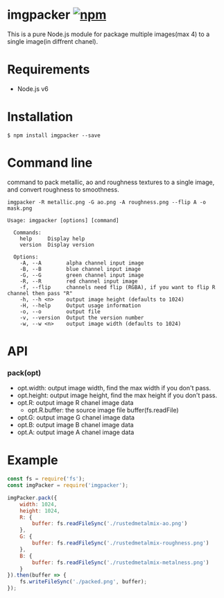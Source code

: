 imgpacker [![npm][npm-image]][npm-url]
========
This is a pure Node.js module for package multiple images(max 4) to a single image(in diffrent chanel).

Requirements
========
* Node.js v6

Installation
========
```
$ npm install imgpacker --save
```

Command line
========
command to pack metallic, ao and roughness textures to a single image, and convert roughness to smoothness.

```shell
imgpacker -R metallic.png -G ao.png -A roughness.png --flip A -o mask.png
```

```
Usage: imgpacker [options] [command]

  Commands:
    help     Display help
    version  Display version

  Options:
    -A, --A        alpha channel input image
    -B, --B        blue channel input image
    -G, --G        green channel input image
    -R, --R        red channel input image
    -f, --flip     channels need flip (RGBA), if you want to flip R channel then pass "R"
    -h, --h <n>    output image height (defaults to 1024)
    -H, --help     Output usage information
    -o, --o        output file
    -v, --version  Output the version number
    -w, --w <n>    output image width (defaults to 1024)
```

API
========
### pack(opt)
* opt.width: output image width, find the max width if you don't pass.
* opt.height: output image height, find the max height if you don't pass.
* opt.R: output image R chanel image data
    * opt.R.buffer: the source image file buffer(fs.readFile)
* opt.G: output image G chanel image data
* opt.B: output image B chanel image data
* opt.A: output image A chanel image data

Example
========
```js
const fs = require('fs');
const imgPacker = require('imgpacker');

imgPacker.pack({
    width: 1024,
    height: 1024,
    R: {
        buffer: fs.readFileSync('./rustedmetalmix-ao.png')
    },
    G: {
        buffer: fs.readFileSync('./rustedmetalmix-roughness.png')
    },
    B: {
        buffer: fs.readFileSync('./rustedmetalmix-metalness.png')
    }
}).then(buffer => {
    fs.writeFileSync('./packed.png', buffer);
});
```


[npm-image]: https://img.shields.io/npm/v/imgpacker.svg?style=flat-square
[npm-url]: https://www.npmjs.com/package/imgpacker